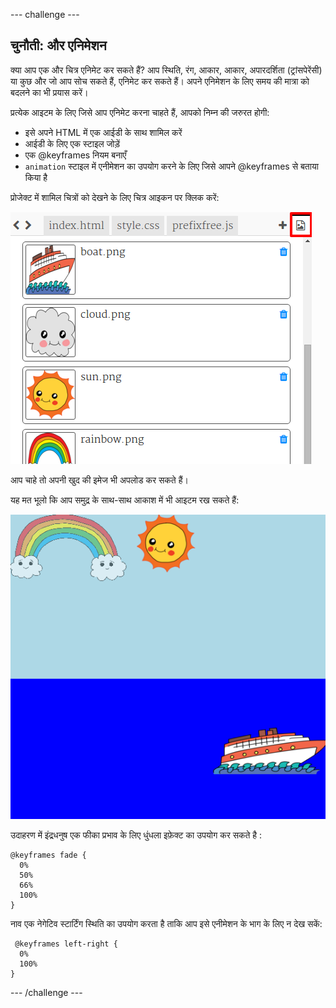 \--- challenge \---

## चुनौती: और एनिमेशन

क्या आप एक और चित्र एनिमेट कर सकते हैं? आप स्थिति, रंग, आकार, आकार, अपारदर्शिता (ट्रांसपेरेंसी) या कुछ और जो आप सोच सकते हैं, एनिमेट कर सकते हैं। अपने एनिमेशन के लिए समय की मात्रा को बदलने का भी प्रयास करें।

प्रत्येक आइटम के लिए जिसे आप एनिमेट करना चाहते हैं, आपको निम्न की जरुरत होगी:

+ इसे अपने HTML में एक आईडी के साथ शामिल करें
+ आईडी के लिए एक स्टाइल जोड़ें
+ एक @keyframes नियम बनाएँ
+ ` animation ` स्टाइल में एनीमेशन का उपयोग करने के लिए जिसे आपने @keyframes से बताया किया है 

प्रोजेक्ट में शामिल चित्रों को देखने के लिए चित्र आइकन पर क्लिक करें:

![स्क्रीनशॉट](images/sunrise-images.png)

आप चाहे तो अपनी खुद की इमेज भी अपलोड कर सकते हैं।

यह मत भूलो कि आप समुद्र के साथ-साथ आकाश में भी आइटम रख सकते हैं:

![स्क्रीनशॉट](images/sunrise-boat.png)

उदाहरण में इंद्रधनुष एक फीका प्रभाव के लिए धुंधला इफ़ेक्ट का उपयोग कर सकते है :

    @keyframes fade {
      0%  
      50% 
      66% 
      100%  
    }
    

नाव एक नेगेटिव स्टार्टिंग स्थिति का उपयोग करता है ताकि आप इसे एनीमेशन के भाग के लिए न देख सकें:

     @keyframes left-right {
      0%   
      100% 
    }
    

\--- /challenge \---